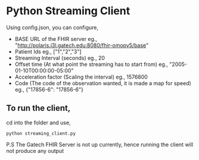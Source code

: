 # Python Streaming Client

 
Using config.json, you can configure,
* BASE URL of the FHIR server                                                                                           eg., "http://polaris.i3l.gatech.edu:8080/fhir-omopv5/base"
* Patient Ids                                                                                                                            eg.,         ["1","2","3"]
* Streaming Interval (seconds)                                                                                           eg., 20
* Offset time (At what point the streaming has to start from)                   eg., "2005-01-10T00:00:00-05:00"
* Acceleration factor (Scaling the interval)                                    eg., 1576800
* Code (The code of the observation wanted, it is made a map for speed)         eg., {"17856-6": "17856-6"}
 
## To run the client, 

cd into the folder and use,

`python streaming_client.py`

P.S The Gatech FHIR Server is not up currently, hence running the client will not produce any output
